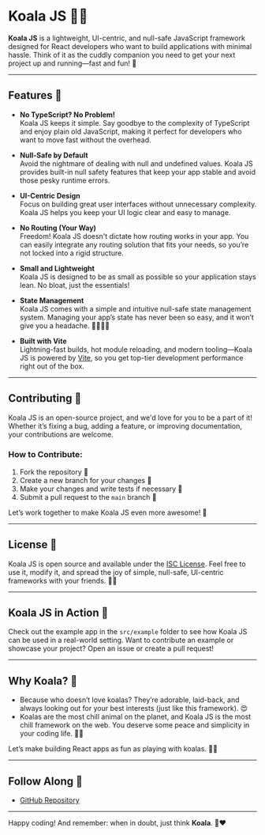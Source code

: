 # Koala JS 🐨✨

**Koala JS** is a lightweight, UI-centric, and null-safe JavaScript framework designed for React developers who want to build applications with minimal hassle. Think of it as the cuddly companion you need to get your next project up and running—fast and fun! 🌟

---

## Features 🌈

- **No TypeScript? No Problem!**  
  Koala JS keeps it simple. Say goodbye to the complexity of TypeScript and enjoy plain old JavaScript, making it perfect for developers who want to move fast without the overhead.

- **Null-Safe by Default**  
  Avoid the nightmare of dealing with null and undefined values. Koala JS provides built-in null safety features that keep your app stable and avoid those pesky runtime errors.

- **UI-Centric Design**  
  Focus on building great user interfaces without unnecessary complexity. Koala JS helps you keep your UI logic clear and easy to manage.

- **No Routing (Your Way)**  
  Freedom! Koala JS doesn't dictate how routing works in your app. You can easily integrate any routing solution that fits your needs, so you’re not locked into a rigid structure.

- **Small and Lightweight**  
  Koala JS is designed to be as small as possible so your application stays lean. No bloat, just the essentials!

- **State Management**  
  Koala JS comes with a simple and intuitive null-safe state management system. Managing your app’s state has never been so easy, and it won’t give you a headache. 💆‍♂️💆‍♀️

- **Built with Vite**  
  Lightning-fast builds, hot module reloading, and modern tooling—Koala JS is powered by [Vite](https://vitejs.dev/), so you get top-tier development performance right out of the box.

---

## Contributing 🤝

Koala JS is an open-source project, and we'd love for you to be a part of it! Whether it’s fixing a bug, adding a feature, or improving documentation, your contributions are welcome.

### How to Contribute:

1. Fork the repository 🍴
2. Create a new branch for your changes 🌿
3. Make your changes and write tests if necessary 📝
4. Submit a pull request to the `main` branch 🚀

Let’s work together to make Koala JS even more awesome! 🎉

---

## License 📝

Koala JS is open source and available under the [ISC License](LICENSE.txt). Feel free to use it, modify it, and spread the joy of simple, null-safe, UI-centric frameworks with your friends. 🐨💖

---

## Koala JS in Action 📸

Check out the example app in the `src/example` folder to see how Koala JS can be used in a real-world setting. Want to contribute an example or showcase your project? Open an issue or create a pull request!

---

## Why Koala? 🤔

- Because who doesn’t love koalas? They’re adorable, laid-back, and always looking out for your best interests (just like this framework). 😍
- Koalas are the most chill animal on the planet, and Koala JS is the most chill framework on the web. You deserve some peace and simplicity in your coding life. 🧘‍♂️

Let’s make building React apps as fun as playing with koalas. 🐨🎉

---

## Follow Along 📲

- [GitHub Repository](https://github.com/Innvesio/Koalajs.git)
<!-- - [Koala JS Docs](https://koalajs.dev) _(coming soon!)_ -->

---

Happy coding! And remember: when in doubt, just think **Koala**. 🐨❤️
